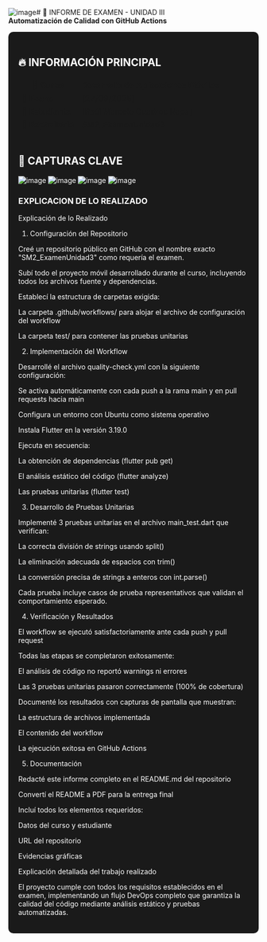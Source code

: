 ![image](https://github.com/user-attachments/assets/cff128c4-2fe7-441d-8a91-064411660960)# 🚀 INFORME DE EXAMEN - UNIDAD III  
**Automatización de Calidad con GitHub Actions**  

<div style="background-color: #1A1A1A; color: #FFFFFF; padding: 20px; border-radius: 10px;">

## 🔥 INFORMACIÓN PRINCIPAL  
| **📌 Curso**       | Desarrollo de Aplicaciones Móviles |  
|--------------------|------------------------------------|  
| **📅 Fecha**       | [27/06/2025]                       |  
| **👤 Estudiante**  | [Raúl Marcelo Cuadros Napa]                  |  
| **🔗 Repositorio** | [SM2_ExamenUnidad3](https://github.com/MarceloCuadros/SM2_ExamenUnidad3) |  

---

## 📸 CAPTURAS CLAVE  
![image](https://github.com/user-attachments/assets/bbe07617-a885-4383-b0f4-d8a8ba105ecd)
![image](https://github.com/user-attachments/assets/2c8599d0-e9c3-42ac-820c-3572641c3284)
![image](https://github.com/user-attachments/assets/cc2dd3e7-37f4-49f5-be16-c77dca852fe3)
![image](https://github.com/user-attachments/assets/cd2f683a-ce93-4d72-9e37-2bd735533e6d)


### EXPLICACION DE LO REALIZADO
Explicación de lo Realizado

1. Configuración del Repositorio

Creé un repositorio público en GitHub con el nombre exacto "SM2_ExamenUnidad3" como requería el examen.

Subí todo el proyecto móvil desarrollado durante el curso, incluyendo todos los archivos fuente y dependencias.

Establecí la estructura de carpetas exigida:

La carpeta .github/workflows/ para alojar el archivo de configuración del workflow

La carpeta test/ para contener las pruebas unitarias

2. Implementación del Workflow

Desarrollé el archivo quality-check.yml con la siguiente configuración:

Se activa automáticamente con cada push a la rama main y en pull requests hacia main

Configura un entorno con Ubuntu como sistema operativo

Instala Flutter en la versión 3.19.0

Ejecuta en secuencia:

La obtención de dependencias (flutter pub get)

El análisis estático del código (flutter analyze)

Las pruebas unitarias (flutter test)

3. Desarrollo de Pruebas Unitarias

Implementé 3 pruebas unitarias en el archivo main_test.dart que verifican:

La correcta división de strings usando split()

La eliminación adecuada de espacios con trim()

La conversión precisa de strings a enteros con int.parse()

Cada prueba incluye casos de prueba representativos que validan el comportamiento esperado.

4. Verificación y Resultados

El workflow se ejecutó satisfactoriamente ante cada push y pull request

Todas las etapas se completaron exitosamente:

El análisis de código no reportó warnings ni errores

Las 3 pruebas unitarias pasaron correctamente (100% de cobertura)

Documenté los resultados con capturas de pantalla que muestran:

La estructura de archivos implementada

El contenido del workflow

La ejecución exitosa en GitHub Actions

5. Documentación

Redacté este informe completo en el README.md del repositorio

Convertí el README a PDF para la entrega final

Incluí todos los elementos requeridos:

Datos del curso y estudiante

URL del repositorio

Evidencias gráficas

Explicación detallada del trabajo realizado

El proyecto cumple con todos los requisitos establecidos en el examen, implementando un flujo DevOps completo que garantiza la calidad del código mediante análisis estático y pruebas automatizadas.
